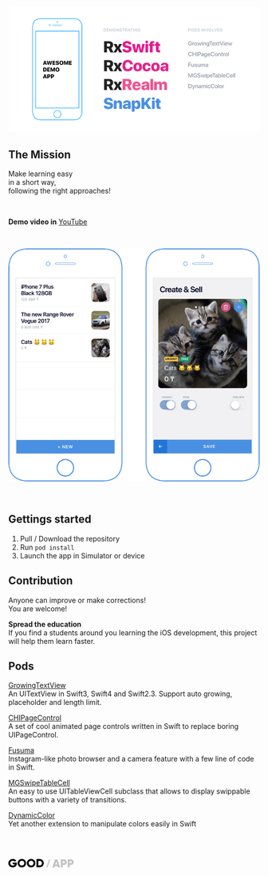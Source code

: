 ![Awesome demo app in Swift](https://raw.githubusercontent.com/mixdesign/awesome-demo-app/master/tools/res/cover.png)

## The Mission
Make learning easy<br/>
in a short way, <br/>
following the right approaches!

<br/>

**Demo video in** [YouTube](https://youtu.be/GRRI8sgdGRg)

<br/>

![Awesome demo app screens](https://raw.githubusercontent.com/mixdesign/awesome-demo-app/master/tools/res/demo.png)

<br/>

## Gettings started
1. Pull / Download the repository
2. Run `pod install`
3. Launch the app in Simulator or device


## Contribution
Anyone can improve or make corrections!<br/>
You are welcome! 

**Spread the education**<br/>
If you find a students around you learning the iOS development, this project will help them learn faster.

## Pods
[GrowingTextView](https://github.com/KennethTsang/GrowingTextView)<br/>
An UITextView in Swift3, Swift4 and Swift2.3. Support auto growing, placeholder and length limit.<br/>

[CHIPageControl](https://github.com/ChiliLabs/CHIPageControl)<br/>
A set of cool animated page controls written in Swift to replace boring UIPageControl.

[Fusuma](https://github.com/ytakzk/Fusuma)<br/>
Instagram-like photo browser and a camera feature with a few line of code in Swift.<br/>

[MGSwipeTableCell](https://github.com/MortimerGoro/MGSwipeTableCell)<br/>
An easy to use UITableViewCell subclass that allows to display swippable buttons with a variety of transitions.<br/>

[DynamicColor](https://github.com/yannickl/DynamicColor)<br/>
Yet another extension to manipulate colors easily in Swift<br/>

<br/><br/>

<div>
<a href="https://goodapp.io">
<svg id="goodapp-logo"><path fill-rule="currentColor" d="M17.06 7.566H8.778v3.27h4.412c-.59 1.564-2.03 2.521-4.224 2.521-3.209 0-5.19-2.031-5.19-4.81 0-2.873 2.076-4.904 4.86-4.904 1.864 0 3.35.84 4.035 1.915l3.209-1.822C14.488 1.541 11.822 0 8.66 0 3.799 0 0 3.783 0 8.523 0 13.217 3.728 17 8.92 17c4.624 0 8.14-3.036 8.14-8.033V7.566zM27.064 17c-4.742 0-8.588-3.69-8.588-8.5 0-4.81 3.846-8.5 8.588-8.5 4.743 0 8.59 3.69 8.59 8.5 0 4.81-3.847 8.5-8.59 8.5zm0-3.643c2.69 0 4.814-1.938 4.814-4.857 0-2.919-2.124-4.857-4.814-4.857S22.251 5.58 22.251 8.5c0 2.919 2.124 4.857 4.813 4.857zM45.658 17c-4.743 0-8.589-3.69-8.589-8.5 0-4.81 3.846-8.5 8.589-8.5s8.589 3.69 8.589 8.5c0 4.81-3.846 8.5-8.589 8.5zm0-3.643c2.69 0 4.814-1.938 4.814-4.857 0-2.919-2.124-4.857-4.814-4.857S40.844 5.58 40.844 8.5c0 2.919 2.124 4.857 4.814 4.857zM62.978.327C67.53.327 71 3.877 71 8.5c0 4.624-3.469 8.173-8.023 8.173h-6.606V.327h6.606zm0 12.75c2.595 0 4.388-1.775 4.388-4.577s-1.793-4.577-4.389-4.577h-2.831v9.154h2.831z"></path>
        <path fill-rule="evenodd" d="M99.802 17l-.818-2.514h-6.076L92.09 17H88l5.562-16h4.767l5.562 16h-4.09zm-5.773-5.943h3.833l-1.916-5.874-1.917 5.874zM111.486 1c3.225 0 5.726 2.446 5.726 5.486 0 3.04-2.5 5.485-5.726 5.485h-2.453V17h-3.74V1h6.193zm0 7.543c1.146 0 1.987-.892 1.987-2.057 0-1.166-.841-2.057-1.987-2.057h-2.453v4.114h2.453zM125.274 1C128.5 1 131 3.446 131 6.486c0 3.04-2.5 5.485-5.726 5.485h-2.453V17h-3.74V1h6.193zm0 7.543c1.146 0 1.987-.892 1.987-2.057 0-1.166-.841-2.057-1.987-2.057h-2.453v4.114h2.453zM81.624 1H84l-5.624 16H76z" opacity=".23"></path>
      </svg></a>
